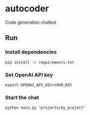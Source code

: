 # autocoder

Code generation chatbot

## Run

### Install dependencies

`pip install -r requirements.txt`

### Set OpenAI API key

`export OPENAI_API_KEY=YOUR_KEY`

### Start the chat

`python main.py "projects/my_project"`
